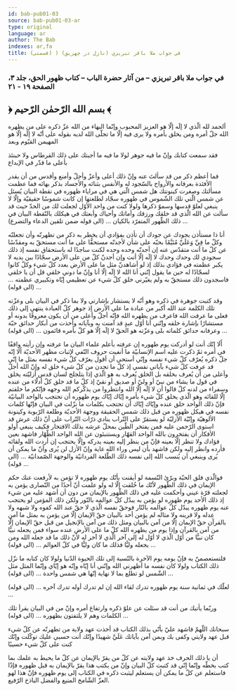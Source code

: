 ```yaml
---
id: bab-pub01-03
source: bab-pub01-03-ar
type: original
language: ar
author: The Bab
indexes: ar,fa
title: في جواب ملا باقر تبريزي (نازل در چهريق) ( (قسمتى)
---
```

### في جواب ملا باقر تبريزي – من آثار حضرة الباب – كتاب ظهور الحق، جلد ۳، الصفحة ۱۹ - ۲۱

## ﴿ بسم الله الرّحمٰن الرّحيم ﴾

ألحمد لله الّذي لا إلٓه إلّا هو العزيز المحبوب وإنّما البهاء من الله عزّ ذكره على من يظهره الله جلّ أمره ومن يخلق بأمره ولا يرى فيه إلّا ما تجلّى الله لديه بقوله على أنّه لا إلٓه إلّا هو المهيمن القيّوم وبعد

فقد سمعت كتابك وإنّ ما فيه جوهر لولا ما فيه ما أجبتك على ذلك القرطاس ولا حينئذ بأعلى ما قدّر في الإبداع

فما أعظم ذكر من قد سألتَ عنه وإنّ ذلك أعلى وأعزّ وأجلّ وأمنع وأقدس من أن يقدر الأفئدة بعرفانه والأرواح بالسّجود له والأنفس بثنائه والأجساد بذكر بهائه فما عظمت مسألتك وصغرت كينونتك هل شمس الّتي هي في مراياء ظهوره في نقطة البيان يُسئل عن شمس الّتي تلك الشّموس في ظهوره سجّاد لطلعتها إن كانت شموسًا حقيقيّة وإلّا لا ينبغي لعلوّ قدسها وسموّ ذكرها ولولا كنت من واحد الأوّل لجعلت لك من الحدّ حيث قد سألت عن الله الّذي قد خلقك ورزقك وأماتك وأحياك وأبعثك في هيكلك بالنّقطة البيان في ذلك الظّهور المتفرّد بالكيان ... (الى قوله ضمن تلقين الدعاء والتضرع) ...

أنا ذا مستأذن بجودك عن جودك أن تأذن بفؤادي أن يخطر به ذكر من تظهرنّه وأن تجعلنّه وكلّ ما فِيِّ وَعَلَيِّ مُتَيَّمًا بحبّه على شأن لأجدنّه مستحقًّا على ما أنت مستحقّ به ومقدّسًا عن كلّ ما أنت متقدّس عنه إن أجدنّه وحده وحده لكنت ساجدًا له باستحقاق نفسه إذ ذلك سجودي لك وحدك وحدك لا إلٓه إلّا أنت وإن أجدنّ كلّ من على الأرض سجّادًا بين يديه لا يكبر عظمته في فؤادي بذلك إذ لو أشاهدنّ مثل ما على الأرض بعدد كلّ شيء وكلّ كانوا لسجّادًا له حين ما يقول إنّني أنا الله لا إلٓه إلّا أنا وإنّ ما دوني خلقي قل أن يا خلقي فاسجدون ذلك مستحقّ به ولم يغيّرني خلق كلّ شيء عن تعظيمي إيّاه وتكبيري عظمته ... (الى قوله) ...

وقد كتبت جوهرة في ذكره وهو أنّه لا يستشار بإشارتي ولا بما ذكر في البيان بلى وعزّته تلك الكلمة عند الله أكبر من عبادة ما على الأرض إذ جوهر كلّ العبادة ينتهي إلى ذلك فعلى ما عرفت الله فاعرف من يظهره الله فإنّه أجلّ وأعلى من أن يكون معروفًا بدونه أو مستشارًا بإشارة خلقه وإنّني أنا أوّل عبدٍ قد آمنت به وبآياته وأخذت من أبكار حدائق حبّة وعرفانه حدائق كلماته بلى وعزّته هو الحقّ لا إلٓه إلّا هو كلّ بأمره قائمون ... (الى قوله) ...

أَلَا إنّك أنت لو أدركت يوم ظهوره إن عرفته بأعلم علماء البيان ما عرفته وإن رأيته واقفًا في أمره ثمّ ذكرت عليه اسم الإنسابيّة ما أنفيت حروف النّفي لإثبات مظهر الأحديّة أَلَا إنّه جلّ ذكره يُعرّف كلّ شيء نفسه وإنّي أستحي أن أقول يعرّف كلّ شيء نفسه بمثل ما إنّي قد عرفت كلّ شيء بآياتي نفسي إذ كلّ ما تجدن من كلّ شيء خلق له وإنّ الله أجلّ وأعلى من أن يُعرف بخلقه بل الخلق يُعرف به هو الّذي إذا يتلجلج لسان قدس أزليّته يخلق في قول ما يشاء من نبيّ أو وليّ أو صديق أو نقيّ إذ كلّ ما قد خلق كلّ أدلّاء من عنده وسفراء من لدنه كلّ قالوا أن لا إلٓه إلّا الله وانتظروا من يذكّركم الله وجهه فإنّكم ما خلقتم إلّا للقائه وهو الّذي يخلق كلّ شيء بأمره إيّاك إيّاك يوم ظهوره أن تحتجب بالواحد البيانيّة فإنّ ذلك الواحد خلق عنده وإيّاك إيّاك أن تحتجب بكلمات ما نزّلت في البيان فإنّها كلمات نفسه في هيكل ظهوره من قبل ذلك شمس الحقيقة ووجهة الأحديّة وطلعة الرّبوبة وكينونة الألوهيّة وإنّيّة الأزليّة لو يستقرّ على التّراب ينادي ذرّات التّراب على أنّ ذلك عرش قد استوى الرّحمن عليه فمن يفتخر الطّين بمحلّ عرشه بذلك الافتخار فكيف ينبغي أولو الأفكار أن يفتخرون بالله الواحد القهّار ويستنبئون عن الله الواحد الظّهّار فاشهد بعين فؤادك ولا تنظر إلّا بعينه فإنّ من ينظر إليه بعينه يدركه وإلّا يحتجب إن أردت الله ولقائه فأرده وانظر إليه ولكن فاشهد بأن ليس وراء الله غاية وإنّ الأزل لن يُرى وأنّ ما يمكن أن يُرى وينبغي أن يُنسب الله إلى نفسه ذلك الطّلعة الفردانيّة والوجهة الصّمدانيّة ... (الى قوله) ...

فوالّذي فلق الحبّة وبرّئ النّسمة لو أيقنت بأنّك يوم ظهوره لا تؤمن به لأرفعت عنك حكم الإيمان في ذلك الظّهور لأنّك ما خُلقت إلّا له ولو علمت أنّ أحدًا من النّصارى يؤمن به لجعلته قرّة عيني وأحكمت عليه في ذلك الظّهور بالإيمان من دون أن أشهد عليه من شيء إذ ذلك الأحد يوم ظهوره لو يؤمن به يبدّل كلّ عوالمه بالنّور ولكن ذلك المؤمن لو يحتجب عنه يوم ظهوره يبدّل كلّ عوالمه بالنّار فوحقّ نفسه الّذي لا حقّ عند الله كفوه ولا شبهه ولا عِدله ولا قرينه ولا مثاله لم يؤمن أحد بالبيان حقّ الإيمان إلّا من يؤمن به بمثل ما آمن بالقرآن حقّ الإيمان إلّا من آمن بالبيان ومثل ذلك من آمن بالإنجيل من قبل حقّ الإيمان إلّا من آمن بالقرآن وإذا يوم من يظهره الله كلّ ما على الأرض عنده سواء فمن يجعله نبيًّا كان نبيًّا من أوّل الّذي لا أوّل له إلى آخر الّذي لا آخر له لأنّ ذلك ما قد جعله الله ومن يجعله وليًّا فذلك ما كان وليًّا في كلّ العوالم ... (الى قوله) ...

فلتستعصمنّ به فإنّ يومه يوم الآخرة بالنّسبة إلى تلك الحيوة الدّنيا ولولا كان كتابه ما نزّل ذلك الكتاب ولولا كان نفسه ما أظهرني الله وإنّني أنا إيّاه وإنّه هو إيّاي وإنّما المثل مثل الشّمس لو تطلع بما لا نهاية إنّها هي شمس واحدة ... (الى قوله) ...

لعلّك في ثمانية سنة يوم ظهوره تدرك لقاء الله إن لم تدرك أوله تدرك آخره ... (الى قوله) ...

وربّما يأتيك من أنت قد سئلت عن علوّ ذكره وارتفاع أمره وإنّ من في البيان يقرأ تلك الكلمات وهم لا يلتفتون بظهوره ... (الى قوله) ...

سبحانك اللّهمّ فاشهد عليّ بأنّي بذلك الكتاب قد أخذت عهد ولاية من تظهرنّه عن كلّ شيء قبل عهد ولايتي وكفى بك وبمن آمن بآياتك عَلَيَّ شهيدًا وإنّك أنت حسبي عليك توكّلت وإنّك كنت على كلّ شيء حسيبًا

أن يا ذلك الحرف خذ عهد ولايته عن كلّ من يقرّ بالإيمان عن كلّ ما يحيط به علمك بما كتب بخطّه وإنّما إنّي قد كتبت كلّ البيان وإنّ من يكتب هذا يقرّ بالإيمان به قبل ظهوره فإذًا فاستعلم عن كلّ ما يمكن أن يستعلم ليثبت ذكره في الكتاب إلى يوم ظهوره فإنّ هذا لهو العزّ الشّامخ المنيع والفضل الباذخ الرّفيع.